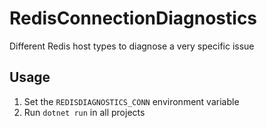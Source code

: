 # RedisConnectionDiagnostics

Different Redis host types to diagnose a very specific issue

## Usage

1. Set the `REDISDIAGNOSTICS_CONN` environment variable
2. Run `dotnet run` in all projects